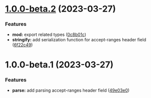 # [1.0.0-beta.2](https://github.com/httpland/accept-ranges-parser/compare/1.0.0-beta.1...1.0.0-beta.2) (2023-03-27)


### Features

* **mod:** export related types ([0c8b01c](https://github.com/httpland/accept-ranges-parser/commit/0c8b01ca2945d24180678addfbc5753e67ebb8b9))
* **stringify:** add serialization function for accept-ranges header field ([6f22c49](https://github.com/httpland/accept-ranges-parser/commit/6f22c492100a5dfacb40f36d4d4ad3d64259ec26))

# 1.0.0-beta.1 (2023-03-27)


### Features

* **parse:** add parsing accept-ranges header field ([49e03e0](https://github.com/httpland/accept-ranges-parser/commit/49e03e08e02e3400044cd42366c0c3f9610b496a))
